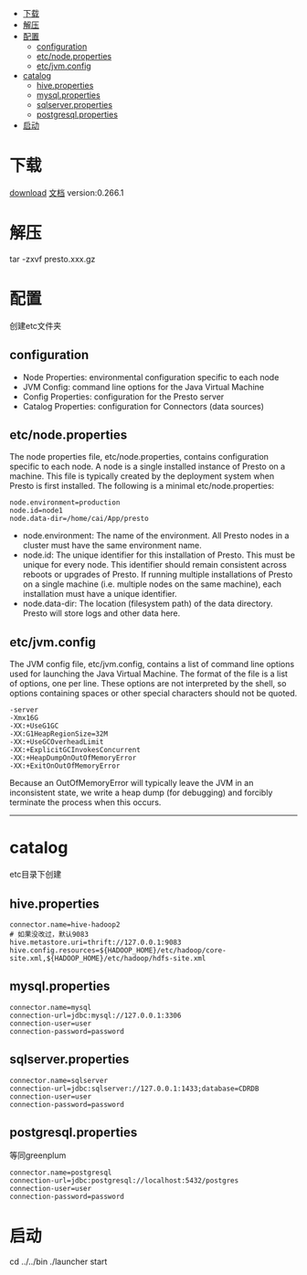 <!-- TOC -->

- [下载](#%E4%B8%8B%E8%BD%BD)
- [解压](#%E8%A7%A3%E5%8E%8B)
- [配置](#%E9%85%8D%E7%BD%AE)
    - [configuration](#configuration)
    - [etc/node.properties](#etcnodeproperties)
    - [etc/jvm.config](#etcjvmconfig)
- [catalog](#catalog)
    - [hive.properties](#hiveproperties)
    - [mysql.properties](#mysqlproperties)
    - [sqlserver.properties](#sqlserverproperties)
    - [postgresql.properties](#postgresqlproperties)
- [启动](#%E5%90%AF%E5%8A%A8)

<!-- /TOC -->

# 下载
[download](https://prestodb.io/download.html)
[文档](https://prestodb.io/docs/current/index.html)
version:0.266.1

# 解压
tar -zxvf presto.xxx.gz

# 配置
创建etc文件夹

## configuration
+ Node Properties: environmental configuration specific to each node
+ JVM Config: command line options for the Java Virtual Machine
+ Config Properties: configuration for the Presto server
+ Catalog Properties: configuration for Connectors (data sources)

## etc/node.properties
The node properties file, etc/node.properties, contains configuration specific to each node. A node is a single installed instance of Presto on a machine. This file is typically created by the deployment system when Presto is first installed. The following is a minimal etc/node.properties:
```
node.environment=production
node.id=node1
node.data-dir=/home/cai/App/presto
```
+ node.environment: The name of the environment. All Presto nodes in a cluster must have the same environment name.
+ node.id: The unique identifier for this installation of Presto. This must be unique for every node. This identifier should remain consistent across reboots or upgrades of Presto. If running multiple installations of Presto on a single machine (i.e. multiple nodes on the same machine), each installation must have a unique identifier.
+ node.data-dir: The location (filesystem path) of the data directory. Presto will store logs and other data here.


## etc/jvm.config
The JVM config file, etc/jvm.config, contains a list of command line options used for launching the Java Virtual Machine. The format of the file is a list of options, one per line. These options are not interpreted by the shell, so options containing spaces or other special characters should not be quoted.
```
-server
-Xmx16G
-XX:+UseG1GC
-XX:G1HeapRegionSize=32M
-XX:+UseGCOverheadLimit
-XX:+ExplicitGCInvokesConcurrent
-XX:+HeapDumpOnOutOfMemoryError
-XX:+ExitOnOutOfMemoryError
```
Because an OutOfMemoryError will typically leave the JVM in an inconsistent state, we write a heap dump (for debugging) and forcibly terminate the process when this occurs.



---

# catalog
etc目录下创建

## hive.properties
```
connector.name=hive-hadoop2
# 如果没改过，默认9083
hive.metastore.uri=thrift://127.0.0.1:9083
hive.config.resources=${HADOOP_HOME}/etc/hadoop/core-site.xml,${HADOOP_HOME}/etc/hadoop/hdfs-site.xml
```

## mysql.properties
```
connector.name=mysql
connection-url=jdbc:mysql://127.0.0.1:3306
connection-user=user
connection-password=password
```

## sqlserver.properties
```
connector.name=sqlserver
connection-url=jdbc:sqlserver://127.0.0.1:1433;database=CDRDB
connection-user=user
connection-password=password
```

## postgresql.properties
等同greenplum
```
connector.name=postgresql
connection-url=jdbc:postgresql://localhost:5432/postgres
connection-user=user
connection-password=password
```

# 启动
cd ../../bin
./launcher start